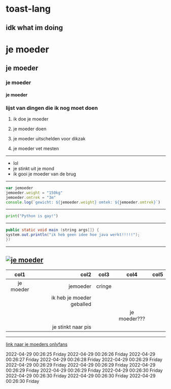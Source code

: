 # toast-lang
idk what im doing
---
# je moeder
## je moeder
### je moeder
#### je moeder

### lijst van dingen die ik nog moet doen

1. ik doe je moeder
2. je moeder doen
3. je moeder uitschelden voor dikzak

4. je moeder vet mesten

---

- lol
- je stinkt uit je mond
- ik gooi je moeder van de brug
---

```js
var jemoeder
jemoeder.weight = "150kg"
jemoeder.omtrek = "3m"
console.log(`gewicht: ${jemoeder.weight} omtek: ${jemoeder.omtrek}`)
```
---
```python
print("Python is gay!")
```
---
```java
public static void main (string args[]} {
system.out.println("ik heb geen idee hoe java werkt!!!!!");
})
```
---
[![je moeder](https://media.discordapp.net/attachments/926821452068569088/969350701408985128/onbekend.jpeg?width=655&height=507 )]()
---
| col1 | col2 | col3 | col4 | col5 |
| :------------: | -------------: | :------------: | :------------: | :------------: |
| je moeder  |  jemoeder  | cringe  |   |   |
|   |  ik heb je moeder geballed |   |   |   |
|   |   |   | je moeder???  |   |
|   |  je stinkt naar pis |   |   |   |

---
[link naar je moeders onlyfans](https://swoc.tk "link naar je moeders onlyfans")

2022-04-29 00:26:25 Friday 2022-04-29 00:26:26 Friday 2022-04-29 00:26:27 Friday 2022-04-29 00:26:28 Friday 2022-04-29 00:26:29 Friday 2022-04-29 00:26:29 Friday 2022-04-29 00:26:29 Friday 2022-04-29 00:26:29 Friday 2022-04-29 00:26:29 Friday 2022-04-29 00:26:30 Friday 2022-04-29 00:26:30 Friday 2022-04-29 00:26:30 Friday 2022-04-29 00:26:30 Friday
